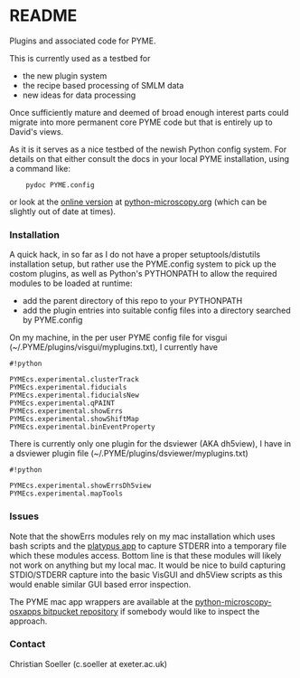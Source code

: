 # README #

Plugins and associated code for PYME.

This is currently used as a testbed for

* the new plugin system
* the recipe based processing of SMLM data
* new ideas for data processing

Once sufficiently mature and deemed of broad enough interest parts could migrate into more permanent core PYME code but that is entirely up to David's views.

As it is it serves as a nice testbed of the newish Python config system. For details on that either consult the docs in your local PYME installation, using a command like:

```
    pydoc PYME.config
```

or look at the [online version](http://www.python-microscopy.org/doc/api/PYME.config.html) at [python-microscopy.org](http://www.python-microscopy.org/) (which can be slightly out of date at times).

### Installation ###

A quick hack, in so far as I do not have a proper setuptools/distutils installation setup, but rather use the PYME.config system to pick up the costom plugins, as well as Python's PYTHONPATH to allow the required modules to be loaded at runtime:

- add the parent directory of this repo to your PYTHONPATH
- add the plugin entries into suitable config files into a directory searched by PYME.config

On my machine, in the per user PYME config file for visgui (~/.PYME/plugins/visgui/myplugins.txt), I currently have


```
#!python

PYMEcs.experimental.clusterTrack
PYMEcs.experimental.fiducials
PYMEcs.experimental.fiducialsNew
PYMEcs.experimental.qPAINT
PYMEcs.experimental.showErrs
PYMEcs.experimental.showShiftMap
PYMEcs.experimental.binEventProperty

```

There is currently only one plugin for the dsviewer (AKA dh5view), I have in a dsviewer plugin file (~/.PYME/plugins/dsviewer/myplugins.txt)

```
#!python

PYMEcs.experimental.showErrsDh5view
PYMEcs.experimental.mapTools

```
### Issues ###

Note that the showErrs modules rely on my mac installation which uses bash scripts and the [platypus app](https://sveinbjorn.org/platypus)
to capture STDERR into a temporary file which these modules access. Bottom line is that these modules will likely not work on anything but my local mac. It would be nice to build capturing STDIO/STDERR capture into the basic VisGUI and dh5View scripts as this would enable similar GUI based error inspection.

The PYME mac app wrappers are available at the [python-microscopy-osxapps bitpucket repository](http://bitbucket.org/christian_soeller/python-microscopy-osxapps) if somebody would like to inspect the approach.

### Contact ###

Christian Soeller (c.soeller at exeter.ac.uk)
